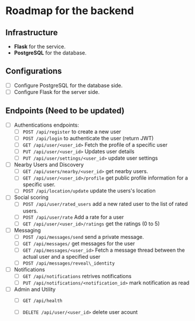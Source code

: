 # Roadmap for the backend
## Infrastructure
- **Flask** for the service.
- **PostgreSQL** for the database.

## Configurations
- [ ] Configure PostgreSQL for the database side.
- [ ] Configure Flask for the server side.

## Endpoints (**Need to be updated**)
- [ ] Authentications endpoints:
    - [ ] `POST /api/register` to create a new user
    - [ ] `POST /api/login` to authenticate the user (return JWT)
    - [ ] `GET /api/user/<user_id>` Fetch the profile of a specific user
    - [ ] `PUT /api/user/<user_id>` Updates user details
    - [ ] `PUT /api/user/settings/<user_id>` update user settings

- [ ] Nearby Users and Discovery
    - [ ] `GET /api/users/nearby/<user_id>` get nearby users.
    - [ ] `GET /api/user/<user_id>/profile` get public profile information for a specific user.
    - [ ] `POST /api/location/update` update the users's location

- [ ] Social scoring
    - [ ] `POST /api/user/rated_users` add a new rated user to the list of rated users.
    - [ ] `POST /api/user/rate` Add a rate for a user
    - [ ] `GET /api/user/<user_id>/ratings` get the ratings (0 to 5)

- [ ] Messaging
    - [ ] `POST /api/messages/send` send a private message.
    - [ ] `GET /api/messages/` get messages for the user
    - [ ] `GET /api/messages/<user_id>` Fetch a message thread between the actual user and a specified user
    - [ ] `POST /api/messages/reveal\_identity`

- [ ] Notifications
    - [ ] `GET /api/notifications` retrives notifications
    - [ ] `PUT /api/notifications/<notification_id>` mark notification as read

- [ ] Admin and Utility
    - [ ] `GET /api/health`
    - [ ] `DELETE /api/user/<user_id>` delete user acount


